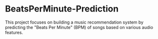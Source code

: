 # BeatsPerMinute-Prediction
This project focuses on building a music recommendation system by predicting the "Beats Per Minute" (BPM) of songs based on various audio features.
